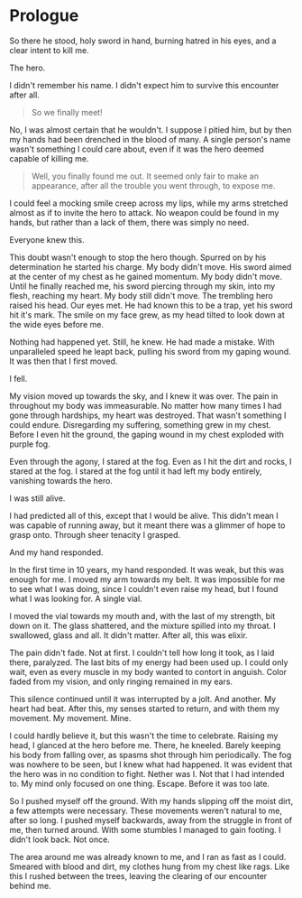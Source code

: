 # Prologue

So there he stood, holy sword in hand,
burning hatred in his eyes, and a clear intent to kill me.

The hero.

I didn't remember his name.
I didn't expect him to survive this encounter after all.

> So we finally meet!

No, I was almost certain that he wouldn't.
I suppose I pitied him, but by then my hands
had been drenched in the blood of many.
A single person's name wasn't something I could care about,
even if it was the hero deemed capable of killing me.

> Well, you finally found me out.
> It seemed only fair to make an appearance,
> after all the trouble you went through, to expose me.

I could feel a mocking smile creep across my lips,
while my arms stretched almost as if to invite the hero to attack.
No weapon could be found in my hands, but rather than a lack of them,
there was simply no need.

Everyone knew this.

This doubt wasn't enough to stop the hero though.
Spurred on by his determination he started his charge.
My body didn't move.
His sword aimed at the center of my chest as he gained momentum.
My body didn't move.
Until he finally reached me,
his sword piercing through my skin, into my flesh, reaching my heart.
My body still didn't move.
The trembling hero raised his head.
Our eyes met.
He had known this to be a trap, yet his sword hit it's mark.
The smile on my face grew,
as my head tilted to look down at the wide eyes before me.

Nothing had happened yet. Still, he knew. He had made a mistake.
With unparalleled speed he leapt back, pulling his sword from my gaping wound.
It was then that I first moved.

I fell.

My vision moved up towards the sky, and I knew it was over.
The pain in throughout my body was immeasurable.
No matter how many times I had gone through hardships,
my heart was destroyed. That wasn't something I could endure.
Disregarding my suffering, something grew in my chest.
Before I even hit the ground,
the gaping wound in my chest exploded with purple fog.

Even through the agony, I stared at the fog.
Even as I hit the dirt and rocks, I stared at the fog.
I stared at the fog until it had left my body entirely,
vanishing towards the hero.

I was still alive.

I had predicted all of this, except that I would be alive.
This didn't mean I was capable of running away,
but it meant there was a glimmer of hope to grasp onto.
Through sheer tenacity I grasped.

And my hand responded.

In the first time in 10 years, my hand responded.
It was weak, but this was enough for me.
I moved my arm towards my belt.
It was impossible for me to see what I was doing,
since I couldn't even raise my head,
but I found what I was looking for.
A single vial.

I moved the vial towards my mouth
and, with the last of my strength, bit down on it.
The glass shattered, and the mixture spilled into my throat.
I swallowed, glass and all. It didn't matter.
After all, this was elixir.

The pain didn't fade. Not at first.
I couldn't tell how long it took, as I laid there, paralyzed.
The last bits of my energy had been used up.
I could only wait,
even as every muscle in my body wanted to contort in anguish.
Color faded from my vision, and only ringing remained in my ears.

This silence continued until it was interrupted by a jolt.
And another. My heart had beat. After this, my senses started to return,
and with them my movement. My movement. Mine.

I could hardly believe it, but this wasn't the time to celebrate.
Raising my head, I glanced at the hero before me.
There, he kneeled. Barely keeping his body from falling over,
as spasms shot through him periodically.
The fog was nowhere to be seen, but I knew what had happened.
It was evident that the hero was in no condition to fight.
Nether was I. Not that I had intended to.
My mind only focused on one thing. Escape. Before it was too late.

So I pushed myself off the ground.
With my hands slipping off the moist dirt, a few attempts were necessary.
These movements weren't natural to me, after so long.
I pushed myself backwards, away from the struggle in front of me,
then turned around.
With some stumbles I managed to gain footing.
I didn't look back. Not once.

The area around me was already known to me, and I ran as fast as I could.
Smeared with blood and dirt, my clothes hung from my chest like rags.
Like this I rushed between the trees,
leaving the clearing of our encounter behind me.


